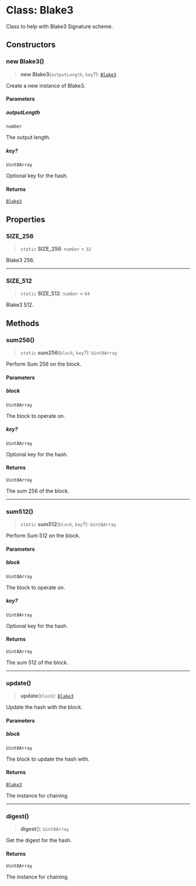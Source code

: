 # Class: Blake3

Class to help with Blake3 Signature scheme.

## Constructors

### new Blake3()

> **new Blake3**(`outputLength`, `key`?): [`Blake3`](Blake3.md)

Create a new instance of Blake3.

#### Parameters

##### outputLength

`number`

The output length.

##### key?

`Uint8Array`

Optional key for the hash.

#### Returns

[`Blake3`](Blake3.md)

## Properties

### SIZE\_256

> `static` **SIZE\_256**: `number` = `32`

Blake3 256.

***

### SIZE\_512

> `static` **SIZE\_512**: `number` = `64`

Blake3 512.

## Methods

### sum256()

> `static` **sum256**(`block`, `key`?): `Uint8Array`

Perform Sum 256 on the block.

#### Parameters

##### block

`Uint8Array`

The block to operate on.

##### key?

`Uint8Array`

Optional key for the hash.

#### Returns

`Uint8Array`

The sum 256 of the block.

***

### sum512()

> `static` **sum512**(`block`, `key`?): `Uint8Array`

Perform Sum 512 on the block.

#### Parameters

##### block

`Uint8Array`

The block to operate on.

##### key?

`Uint8Array`

Optional key for the hash.

#### Returns

`Uint8Array`

The sum 512 of the block.

***

### update()

> **update**(`block`): [`Blake3`](Blake3.md)

Update the hash with the block.

#### Parameters

##### block

`Uint8Array`

The block to update the hash with.

#### Returns

[`Blake3`](Blake3.md)

The instance for chaining.

***

### digest()

> **digest**(): `Uint8Array`

Get the digest for the hash.

#### Returns

`Uint8Array`

The instance for chaining.
